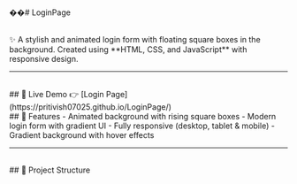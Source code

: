 ��#   L o g i n P a g e 

<br>
✨ A stylish and animated login form with floating square boxes in the background.  
Created using **HTML, CSS, and JavaScript** with responsive design.

---
<br>
## 🌟 Live Demo
👉 [Login Page](https://pritivish07025.github.io/LoginPage/)
<br>
## 🚀 Features
-  Animated background with rising square boxes  
-  Modern login form with gradient UI  
-  Fully responsive (desktop, tablet & mobile)  
-  Gradient background with hover effects  

---
<br>
## 📂 Project Structure

 
 
